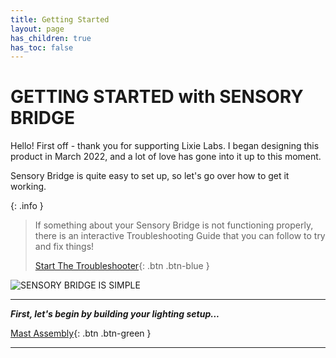 ```yaml
---
title: Getting Started
layout: page
has_children: true
has_toc: false
---
```


# **GETTING STARTED with SENSORY BRIDGE**

Hello! First off - thank you for supporting Lixie Labs. I began designing this product in March 2022, and a lot of love has gone into it up to this moment.

Sensory Bridge is quite easy to set up, so let's go over how to get it working.

{: .info }
> If something about your Sensory Bridge is not functioning properly, there is an interactive Troubleshooting Guide that you can follow to try and fix things!
>
> [Start The Troubleshooter](https://sensorybridge.rocks/troubleshooting/){: .btn .btn-blue }

![SENSORY BRIDGE IS SIMPLE](https://github.com/connornishijima/sensory_bridge_docs/blob/main/img/7.jpg?raw=true)

-------------------------------------------------------

***First, let's begin by building your lighting setup...***

[Mast Assembly](https://connornishijima.github.io/sensory_bridge_docs/mast_assembly.html){: .btn .btn-green }

-------------------------------------------------------
